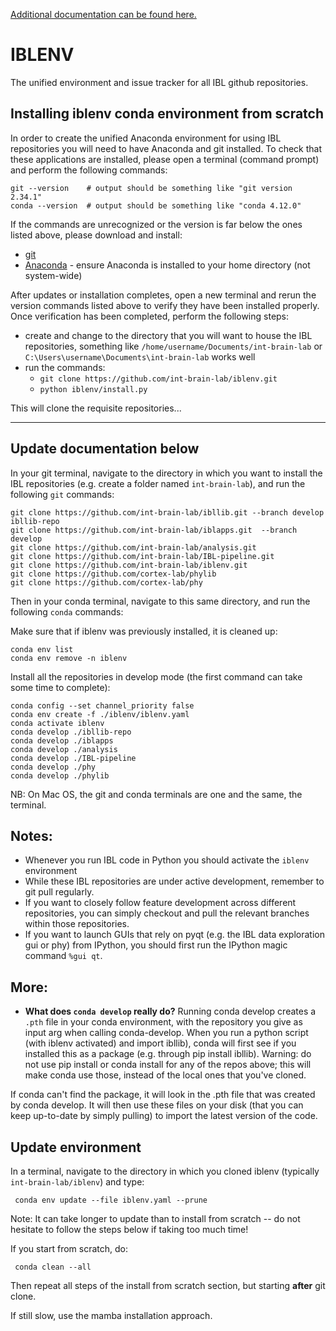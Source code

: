 [Additional documentation can be found here.](https://int-brain-lab.github.io/iblenv/)

# IBLENV
The unified environment and issue tracker for all IBL github repositories.

## Installing iblenv conda environment from scratch
In order to create the unified Anaconda environment for using IBL repositories you will need to have Anaconda and git installed. 
To check that these applications are installed, please open a terminal (command prompt) and perform the following commands:

```
git --version    # output should be something like "git version 2.34.1"
conda --version  # output should be something like "conda 4.12.0"
```

If the commands are unrecognized or the version is far below the ones listed above, please download and install:
* [git](https://git-scm.com/downloads)
* [Anaconda](https://www.anaconda.com/distribution/#download-section) - ensure Anaconda is installed to your home directory (not 
  system-wide)

After updates or installation completes, open a new terminal and rerun the version commands listed above to verify they have 
been installed properly. Once verification has been completed, perform the following steps:
* create and change to the directory that you will want to house the IBL repositories, something like 
`/home/username/Documents/int-brain-lab` or `C:\Users\username\Documents\int-brain-lab` works well
* run the commands:
  * `git clone https://github.com/int-brain-lab/iblenv.git`
  * `python iblenv/install.py`

This will clone the requisite repositories...



---
Update documentation below
---

In your git terminal, navigate to the directory in which you want to install the IBL repositories (e.g. create a folder named `int-brain-lab`), and run the following `git` commands:

```
git clone https://github.com/int-brain-lab/ibllib.git --branch develop ibllib-repo
git clone https://github.com/int-brain-lab/iblapps.git  --branch develop
git clone https://github.com/int-brain-lab/analysis.git
git clone https://github.com/int-brain-lab/IBL-pipeline.git
git clone https://github.com/int-brain-lab/iblenv.git
git clone https://github.com/cortex-lab/phylib
git clone https://github.com/cortex-lab/phy
```

Then in your conda terminal, navigate to this same directory, and run the following `conda` commands:


Make sure that if iblenv was previously installed, it is cleaned up:
```
conda env list
conda env remove -n iblenv
```

Install all the repositories in develop mode (the first command can take some time to complete):
```
conda config --set channel_priority false
conda env create -f ./iblenv/iblenv.yaml
conda activate iblenv
conda develop ./ibllib-repo
conda develop ./iblapps
conda develop ./analysis
conda develop ./IBL-pipeline
conda develop ./phy
conda develop ./phylib
```

NB: On Mac OS, the git and conda terminals are one and the same, the terminal.

## Notes:
- Whenever you run IBL code in Python you should activate the `iblenv` environment
- While these IBL repositories are under active development, remember to git pull regularly.
- If you want to closely follow feature development across different repositories, you can simply checkout and pull the relevant branches within those repositories.
- If you want to launch GUIs that rely on pyqt (e.g. the IBL data exploration gui or phy) from IPython, you should first run the IPython magic command `%gui qt`.

## More:
- **What does `conda develop` really do?** Running conda develop creates a `.pth` file in your conda environment, with the repository you give as input arg when calling conda-develop. When you run a python script (with iblenv activated) and import ibllib), conda will first see if you installed this as a package (e.g. through pip install ibllib). Warning: do not use pip install or conda install for any of the repos above; this will make conda use those, instead of the local ones that you've cloned.

If conda can't find the package, it will look in the .pth file that was created by conda develop. It will then use these files on your disk (that you can keep up-to-date by simply pulling) to import the latest version of the code.

## Update environment

In a terminal, navigate to the directory in which you cloned iblenv (typically `int-brain-lab/iblenv`) and type: 

` conda env update --file iblenv.yaml --prune`

Note: It can take longer to update than to install from scratch -- do not hesitate to follow the steps below if taking too much time!

If you start from scratch, do:

` conda clean --all`

Then repeat all steps of the install from scratch section, but starting **after** git clone.

If still slow, use the mamba installation approach.

